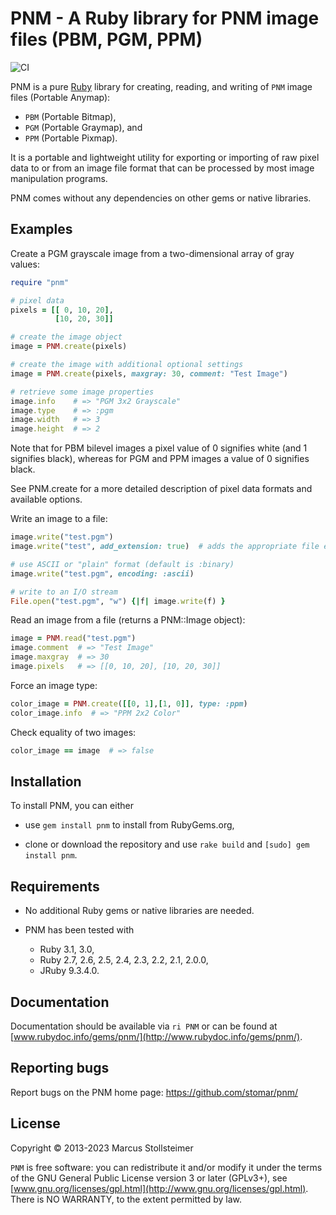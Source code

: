 PNM - A Ruby library for PNM image files (PBM, PGM, PPM)
========================================================

![CI](https://github.com/stomar/pnm/actions/workflows/ci.yml/badge.svg)

PNM is a pure [Ruby][Ruby] library for creating, reading,
and writing of `PNM` image files (Portable Anymap):

- `PBM` (Portable Bitmap),
- `PGM` (Portable Graymap), and
- `PPM` (Portable Pixmap).

It is a portable and lightweight utility for exporting or importing
of raw pixel data to or from an image file format that can be processed
by most image manipulation programs.

PNM comes without any dependencies on other gems or native libraries.

Examples
--------

Create a PGM grayscale image from a two-dimensional array of gray values:

``` ruby
require "pnm"

# pixel data
pixels = [[ 0, 10, 20],
          [10, 20, 30]]

# create the image object
image = PNM.create(pixels)

# create the image with additional optional settings
image = PNM.create(pixels, maxgray: 30, comment: "Test Image")

# retrieve some image properties
image.info    # => "PGM 3x2 Grayscale"
image.type    # => :pgm
image.width   # => 3
image.height  # => 2
```

Note that for PBM bilevel images a pixel value of 0 signifies white
(and 1 signifies black), whereas for PGM and PPM images a value of 0
signifies black.

See PNM.create for a more detailed description of pixel data formats
and available options.

Write an image to a file:

``` ruby
image.write("test.pgm")
image.write("test", add_extension: true)  # adds the appropriate file extension

# use ASCII or "plain" format (default is :binary)
image.write("test.pgm", encoding: :ascii)

# write to an I/O stream
File.open("test.pgm", "w") {|f| image.write(f) }
```

Read an image from a file (returns a PNM::Image object):

``` ruby
image = PNM.read("test.pgm")
image.comment  # => "Test Image"
image.maxgray  # => 30
image.pixels   # => [[0, 10, 20], [10, 20, 30]]
```

Force an image type:

``` ruby
color_image = PNM.create([[0, 1],[1, 0]], type: :ppm)
color_image.info  # => "PPM 2x2 Color"
```

Check equality of two images:

``` ruby
color_image == image  # => false
```

Installation
------------

To install PNM, you can either

- use `gem install pnm` to install from RubyGems.org,

- clone or download the repository and use
  `rake build` and `[sudo] gem install pnm`.

Requirements
------------

- No additional Ruby gems or native libraries are needed.

- PNM has been tested with

  - Ruby 3.1, 3.0,
  - Ruby 2.7, 2.6, 2.5, 2.4, 2.3, 2.2, 2.1, 2.0.0,
  - JRuby 9.3.4.0.

Documentation
-------------

Documentation should be available via `ri PNM` or can be found at
[www.rubydoc.info/gems/pnm/](http://www.rubydoc.info/gems/pnm/).

Reporting bugs
--------------

Report bugs on the PNM home page: <https://github.com/stomar/pnm/>

License
-------

Copyright &copy; 2013-2023 Marcus Stollsteimer

`PNM` is free software: you can redistribute it and/or modify
it under the terms of the GNU General Public License version 3 or later (GPLv3+),
see [www.gnu.org/licenses/gpl.html](http://www.gnu.org/licenses/gpl.html).
There is NO WARRANTY, to the extent permitted by law.


[Ruby]: http://www.ruby-lang.org/

